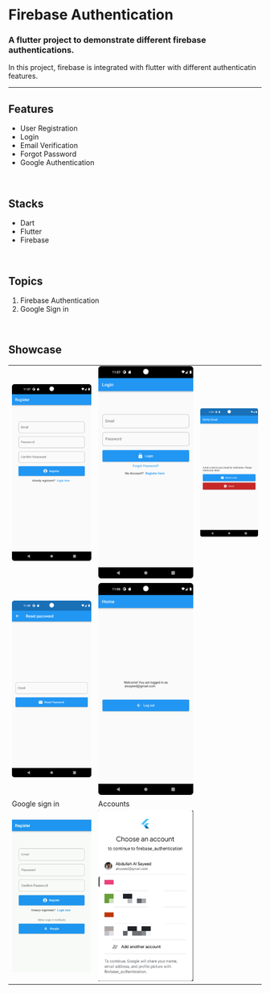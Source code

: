 # Firebase Authentication

### A flutter project to demonstrate different firebase authentications.

In this project, firebase is integrated with flutter with different authenticatin features.

<hr>



## Features

- User Registration
- Login
- Email Verification
- Forgot Password
- Google Authentication

<br/>

## Stacks

- Dart
- Flutter
- Firebase

<br/>

## Topics

1. Firebase Authentication
2. Google Sign in


<br/>

## Showcase

<table>


  <tr>
    <td><img src="ss/register.png" width="100%" height="70%" /></td>
    <td><img src="ss/login.png" width="100%" height="70%" /></td>
        <td><img src="ss/verify.png" width="100%" height="70%" /></td>
  </tr>
  <tr>
    <td><img src="ss/forgot.png" width="100%" height="70%" /></td>
    <td><img src="ss/welcome.png" width="100%" height="70%" /></td>
  </tr>
    <tr>
    <td>Google sign in</td>
    <td>Accounts </td>
  </tr>
  <tr>
    <td><img src="ss/google.png" width="100%" height="70%" /></td>
    <td><img src="ss/accounts.png" width="100%" height="70%" /></td>
  </tr>

 </table>
<br/>
